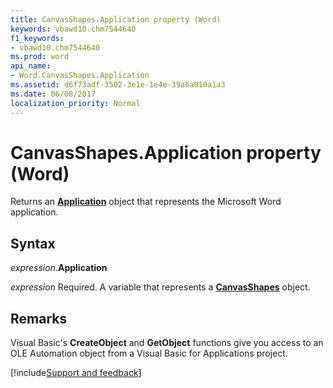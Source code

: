 ```yaml
---
title: CanvasShapes.Application property (Word)
keywords: vbawd10.chm7544640
f1_keywords:
- vbawd10.chm7544640
ms.prod: word
api_name:
- Word.CanvasShapes.Application
ms.assetid: d6f73adf-3502-3e1e-1e4e-39a6a810a1a3
ms.date: 06/08/2017
localization_priority: Normal
---
```



# CanvasShapes.Application property (Word)

Returns an **[Application](Word.Application.md)** object that represents the Microsoft Word application.


## Syntax

_expression_.**Application**

_expression_ Required. A variable that represents a **[CanvasShapes](Word.CanvasShapes.md)** object.


## Remarks

Visual Basic's **CreateObject** and **GetObject** functions give you access to an OLE Automation object from a Visual Basic for Applications project.




[!include[Support and feedback](~/includes/feedback-boilerplate.md)]